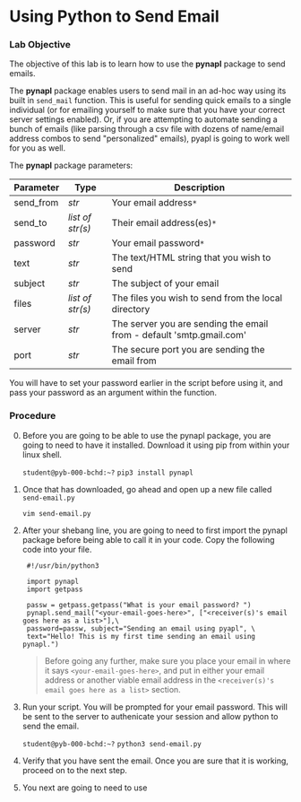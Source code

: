 # Using Python to Send Email

### Lab Objective
The objective of this lab is to learn how to use the **pynapl** package to send emails. 

The **pynapl** package enables users to send mail in an ad-hoc way using its built in `send_mail` function. This is useful for sending quick emails to a single individual (or for emailing yourself to make sure that you have your correct server settings enabled). Or, if you are attempting to automate sending a bunch of emails (like parsing through a csv file with dozens of name/email address combos to send "personalized" emails), pyapl is going to work well for you as well.

The **pynapl** package parameters:

|Parameter | Type| Description|
|---|---| ---|
|send_from | _str_ |Your email address`*`|
|send_to | _list of str(s)_| Their email address(es)`*`|
|password | _str_ | Your email password`*`|
|text | _str_ | The text/HTML string that you wish to send|
|subject| _str_ | The subject of your email|
|files| _list of str(s)_ | The files you wish to send from the local directory
|server| _str_ | The server you are sending the email from - default 'smtp.gmail.com'|
|port| _str_ | The secure port you are sending the email from |


You will have to set your password earlier in the script before using it, and pass your password as an argument within the function. 

### Procedure
0. Before you are going to be able to use the pynapl package, you are going to need to have it installed. Download it using pip from within your linux shell.

    `student@pyb-000-bchd:~?` `pip3 install pynapl`
    
0. Once that has downloaded, go ahead and open up a new file called `send-email.py`

    `vim send-email.py`
    
0. After your shebang line, you are going to need to first import the pynapl package before being able to call it in your code. Copy the following code into your file.

        #!/usr/bin/python3
        
        import pynapl
        import getpass
        
        passw = getpass.getpass("What is your email password? ")
        pynapl.send_mail("<your-email-goes-here>", ["<receiver(s)'s email goes here as a list>"],\
        password=passw, subject="Sending an email using pyapl", \
        text="Hello! This is my first time sending an email using pynapl.") 
        
    > Before going any further, make sure you place your email in where it says `<your-email-goes-here>`, and put in either your email address or another viable email address in the `<receiver(s)'s email goes here as a list>` section.
        
0. Run your script. You will be prompted for your email password. This will be sent to the server to authenicate your session and allow python to send the email.

    `student@pyb-000-bchd:~?` `python3 send-email.py`
    
0. Verify that you have sent the email. Once you are sure that it is working, proceed on to the next step.

0. You next are going to need to use
